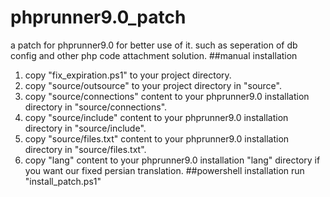 # phprunner9.0_patch
a patch for phprunner9.0 for better use of it. such as seperation of db config and other php code attachment solution.
##manual installation
1. copy "fix_expiration.ps1" to your project directory.  
1. copy "source/outsource" to your project directory in "source". 
1. copy "source/connections" content to your phprunner9.0 installation directory in "source/connections". 
1. copy "source/include" content to your phprunner9.0 installation directory in "source/include". 
1. copy "source/files.txt" content to your phprunner9.0 installation directory in "source/files.txt". 
1. copy "lang" content to your phprunner9.0 installation "lang" directory if you want our fixed persian translation. 
##powershell installation
run "install_patch.ps1"
